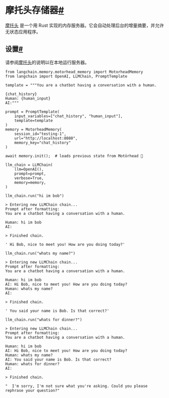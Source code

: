 

摩托头存储器[#](#motorhead-memory "此标题的永久链接")
=======================================

[摩托头](https://github.com/getmetal/motorhead) 是一个用 Rust 实现的内存服务器。它会自动处理后台的增量摘要，并允许无状态应用程序。

设置[#](#setup "此标题的永久链接")
------------------------

请参阅[摩托头](https://github.com/getmetal/motorhead)的说明以在本地运行服务器。

```
from langchain.memory.motorhead_memory import MotorheadMemory
from langchain import OpenAI, LLMChain, PromptTemplate

template = """You are a chatbot having a conversation with a human.

{chat_history}
Human: {human_input}
AI:"""

prompt = PromptTemplate(
    input_variables=["chat_history", "human_input"], 
    template=template
)
memory = MotorheadMemory(
    session_id="testing-1",
    url="http://localhost:8080",
    memory_key="chat_history"
)

await memory.init();  # loads previous state from Motörhead 🤘

llm_chain = LLMChain(
    llm=OpenAI(), 
    prompt=prompt, 
    verbose=True, 
    memory=memory,
)

```

```
llm_chain.run("hi im bob")

```

```
> Entering new LLMChain chain...
Prompt after formatting:
You are a chatbot having a conversation with a human.

Human: hi im bob
AI:

> Finished chain.

```

```
' Hi Bob, nice to meet you! How are you doing today?'

```

```
llm_chain.run("whats my name?")

```

```
> Entering new LLMChain chain...
Prompt after formatting:
You are a chatbot having a conversation with a human.

Human: hi im bob
AI: Hi Bob, nice to meet you! How are you doing today?
Human: whats my name?
AI:

> Finished chain.

```

```
' You said your name is Bob. Is that correct?'

```

```
llm_chain.run("whats for dinner?")

```

```
> Entering new LLMChain chain...
Prompt after formatting:
You are a chatbot having a conversation with a human.

Human: hi im bob
AI: Hi Bob, nice to meet you! How are you doing today?
Human: whats my name?
AI: You said your name is Bob. Is that correct?
Human: whats for dinner?
AI:

> Finished chain.

```

```
"  I'm sorry, I'm not sure what you're asking. Could you please rephrase your question?"

```

